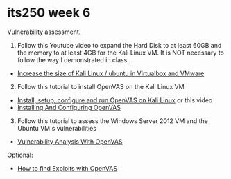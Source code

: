 # its250 week 6
Vulnerability assessment.

1. Follow this Youtube video to expand the Hard Disk to at least 60GB and the memory to at least 4GB for the Kali Linux VM. It is NOT necessary to follow the way I demonstrated in class. 
* [Increase the size of Kali Linux / ubuntu in Virtualbox and VMware](https://youtu.be/MQnqvUvMTA8)

2. Follow this tutorial to install OpenVAS on the Kali Linux VM
* [Install, setup, configure and run OpenVAS on Kali Linux](https://www.blackmoreops.com/2018/10/02/install-setup-configure-and-run-openvas-on-kali-linux/)
or this video
* [Installing And Configuring OpenVAS](https://youtu.be/fEANg6gyV5A)

3. Follow this tutorial to assess the Windows Server 2012 VM and the Ubuntu VM's vulnerabilities
* [Vulnerability Analysis With OpenVAS](https://youtu.be/koMo_fSQGlk)

Optional:
* [How to find Exploits with OpenVAS](https://youtu.be/jOT82jGWyL8)
